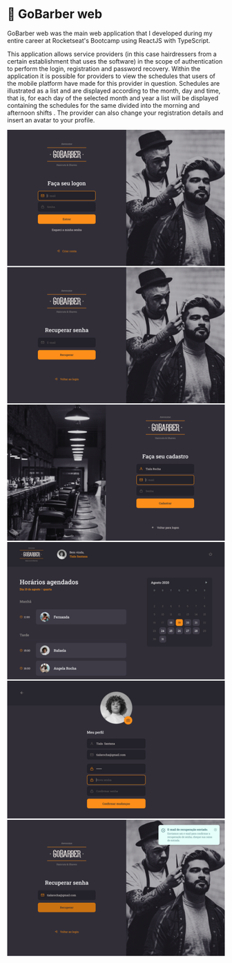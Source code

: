 <h1>🚀 GoBarber web</h1>

<p>GoBarber web was the main web application that I developed during my entire career at Rocketseat's Bootcamp using ReactJS with TypeScript.</p>
<p>This application allows service providers (in this case hairdressers from a certain establishment that uses the software) in the scope of authentication to perform the login, registration and password recovery. Within the application it is possible for providers to view the schedules that users of the mobile platform have made for this provider in question. Schedules are illustrated as a list and are displayed according to the month, day and time, that is, for each day of the selected month and year a list will be displayed containing the schedules for the same divided into the morning and afternoon shifts . The provider can also change your registration details and insert an avatar to your profile.</p>

![](tela01.png) ![](tela02.png)![](tela03.png) ![](tela04.png)![](tela05.png) ![](tela06.png)


